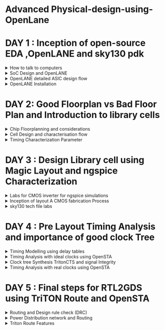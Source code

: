 # Advanced Physical-design-using-OpenLane


#  DAY 1 : Inception of open-source EDA ,OpenLANE and sky130 pdk

<details>
  <summary>
      How to talk to computers
  </summary>
  
  The QFN-48 package is a type of surface-mount integrated circuit (IC) package that is used in various electronic devices, including some Arduino-compatible microcontrollers and other components. "QFN" stands for "Quad Flat No-Lead," which describes the package's physical characteristics. Here's what some of these terms mean:

 **1. Quad:** The package has four sides or corners, typically with a lead or pad on each corner.

 **2. Flat:** The package has a flat bottom, which makes it suitable for surface-mount soldering onto a printed circuit board (PCB).

 **3. No-Lead:** Unlike traditional dual in-line packages (DIP) or surface-mount packages with visible leads or pins, QFN packages have no visible external leads or pins. Instead, they have small metal pads on the bottom of the package.

**4. 48:** The "48" in QFN-48 refers to the total number of pads or leads on the package. These pads are used for electrical connections between the IC and the PCB.

Arduino is an open-source electronics platform that uses a variety of microcontrollers. The choice of IC package depends on the specific microcontroller used on the Arduino board or module. Some Arduino-compatible boards may use microcontrollers in QFN-48 packages, among other package types.

The following figure shows the internal structure of the chip.

![Screenshot from 2023-09-16 18-23-07](https://github.com/Vartika-iiitb/Physical-design-using-OpenLane/assets/140998716/c7944e6a-764d-4a44-8cf2-ed59244fe561)

Inside a chip, you can find various components and structures, including:

**1. Pads:** Pads are the external connections on a chip. They are the interface between the chip and the external world. Pads can include input and output pins for connecting to other electronic components or devices, power supply pins for providing voltage to the chip, and ground pins for electrical reference.

**2. Core:** The core of a chip typically refers to the central processing unit (CPU) or the primary computational engine. In the context of microprocessors or microcontrollers, the core contains the arithmetic logic unit (ALU), control unit, and registers responsible for executing instructions and performing computations.

**3.  Die:** The term "die" refers to the individual silicon chip that is fabricated on a semiconductor wafer during the manufacturing process. A semiconductor wafer typically contains multiple identical dies, each of which can be cut out and packaged as a separate integrated circuit.

**4. RISC-V SoC:** A RISC-V System-on-Chip (SoC) is an integrated circuit that incorporates the RISC-V instruction set architecture (ISA) as its CPU core. RISC-V is an open-source and customizable ISA, and RISC-V SoCs are designed to meet specific application requirements, often including CPU cores, memory, peripherals, and I/O interfaces, all on a single chip.

**5. PLL (Phase-Locked Loop):** A PLL is a circuit within a chip that generates stable and precisely controlled clock signals. PLLs are crucial for synchronizing various components of a chip, ensuring that they operate at the correct frequencies and phases.

**6. DAC (Digital-to-Analog Converter):** A DAC is a circuit within a chip that converts digital signals (binary data) into analog voltages or currents. DACs are commonly used in audio applications, communication systems, and many other contexts where analog signals are required.

These components work together to enable the chip to perform its intended functions. The specific components and their configurations can vary significantly depending on the type and purpose of the chip. For example, a microcontroller chip may have a CPU core, memory, I/O ports, and analog-to-digital converters (ADCs) in addition to the components mentioned above, while a custom ASIC (Application-Specific Integrated Circuit) might have a completely different set of components tailored to a specific task or application.

**Introduction to RisC-V**

RISC-V (pronounced "risk-five") is an open-source instruction set architecture (ISA) for designing and building computer processors and related hardware components. It's named after the "Reduced Instruction Set Computing" (RISC) philosophy, which aims to simplify processor designs by using a smaller set of instructions that execute quickly and efficiently.

![Screenshot from 2023-09-16 18-36-36](https://github.com/Vartika-iiitb/Physical-design-using-OpenLane/assets/140998716/efe64a42-2531-4f17-86d4-cc9c5940bfa0)

**From Software Applications to Hardware**
  
In the realm of software applications, tasks are executed by the central processing unit (CPU) of a computer or device. Software programs provide instructions for the CPU to follow, and the CPU performs calculations, data processing, and various other operations based on these instructions. While software is flexible and can be updated easily, it may not always provide the highest level of performance or efficiency, especially for demanding or specialized tasks.

The benefits of this transition from software to hardware include faster execution of tasks, lower power consumption, and the ability to handle specialized workloads with greater efficiency. However, it also means that the functionality is fixed and less adaptable compared to software, which can be updated or changed more easily.

The Figure shown below shows the representation :

![Screenshot from 2023-09-16 18-40-16](https://github.com/Vartika-iiitb/Physical-design-using-OpenLane/assets/140998716/e4bc8336-ee32-4fff-b742-5c0a56dcbcf3)
</details>
<details>
  <summary>
SoC Design and OpenLANE
  </summary>
  
System-on-Chip (SoC) design is the process of creating integrated circuits that incorporate multiple electronic components, including microprocessors, memory, input/output interfaces, and more, all on a single chip. SoCs are used in a wide range of electronic devices, from smartphones and tablets to embedded systems and IoT devices.

OpenLANE is an open-source framework for designing digital ASICs (Application-Specific Integrated Circuits). It is a complete RTL (Register-Transfer Level) to GDSII (Graphic Data System II) flow for designing ASICs using open-source tools and libraries. Here's how OpenLANE relates to SoC design:
Design Flow: OpenLANE provides a comprehensive design flow for creating ASICs, which can include components like CPU cores, memory blocks, and various other digital circuits. The design flow covers the entire process, from specifying the chip's architecture in RTL code (usually written in hardware description languages like Verilog or VHDL) to producing the final GDSII layout for fabrication.

**1. Open Source:** One of the key features of OpenLANE is its open-source nature. This means that the entire design flow, including synthesis, placement, routing, and physical design steps, can be performed using freely available and community-supported tools and libraries. This openness reduces the barriers to entry for ASIC design and promotes collaboration within the hardware design community.

**2. Automated and Scriptable:** OpenLANE incorporates a wide range of automation and scripting capabilities. It can automate many of the tedious and error-prone tasks involved in ASIC design, such as synthesis, place and route, and optimization. Users can customize and script the flow to suit their specific requirements.

**3. Standard Cells and Libraries:** OpenLANE leverages standard cell libraries, which are collections of pre-designed and characterized digital logic cells (like AND gates, flip-flops, etc.) that are readily available for use in ASIC design. It also supports standard cell libraries from various foundries, allowing designers to target different fabrication technologies.

**4. OpenROAD Integration:** OpenLANE is part of the OpenROAD project, which aims to develop an open-source and automated RTL-to-GDSII digital ASIC design flow. OpenROAD includes tools for optimization, placement, and routing, and OpenLANE utilizes these tools to streamline the design process further.

**5. Community and Collaboration:** The open-source nature of OpenLANE encourages collaboration among hardware designers, researchers, and engineers. It has a growing user community, and contributions from various individuals and organizations are welcomed.

In summary, OpenLANE is a powerful open-source tool that simplifies the process of designing ASICs, including SoCs. It provides a complete and automated design flow, making it accessible to a broader range of users and promoting innovation in digital hardware design. This tool has the potential to accelerate the development of custom SoCs and other digital ASICs for a variety of applications.

![Screenshot from 2023-09-16 19-05-11](https://github.com/Vartika-iiitb/Physical-design-using-OpenLane/assets/140998716/3f4ede54-22ba-486b-a214-e573dd3dfdd8)

**1 RTL IP's(Register Transfer Level Intellectual Property)**
RTL IPs, or Register-Transfer Level Intellectual Properties, are pre-designed and pre-verified building blocks or functional modules for use in digital integrated circuit (IC) design. These IPs are created at the register-transfer level (RTL), which is a level of abstraction in hardware description languages like Verilog and VHDL that represents the behavior of a digital circuit in terms of registers and data transfers between them. RTL IPs are used to accelerate the design and development of complex digital systems and integrated circuits. RTL IPs significantly reduce development time and effort by providing verified and reusable building blocks for digital IC design. They are widely used in various industries, including consumer electronics, telecommunications, automotive, and industrial automation, to accelerate the design of complex digital systems and reduce time-to-market.

**2. EDA TOOLS**
EDA (Electronic Design Automation) tools are a category of software applications and tools used by electrical engineers and integrated circuit (IC) designers to design, simulate, verify, and analyze electronic systems and integrated circuits. These tools play a crucial role in the development and optimization of electronic hardware, ranging from individual components to complex systems. EDA tools are used in various stages of the design process, from concept to fabrication. EDA tools are indispensable in modern electronics design, as they streamline the design process, reduce design iterations, and help ensure the reliability and performance of electronic systems and integrated circuits. The choice of EDA tools depends on the specific requirements of the design project and the target application.

**3. PDK**
PDK stands for "Process Design Kit." It is a critical component in the development of integrated circuits (ICs) and refers to a collection of files, data, and models provided by a semiconductor foundry or manufacturing facility. The PDK serves as a bridge between the design tools and the foundry's fabrication process, enabling chip designers to create layouts and simulations that are compatible with the manufacturing process.

Here are the key components and functions of a Process Design Kit (PDK) in VLSI design:

**1.Technology Data:** The PDK includes detailed information about the foundry's manufacturing process, such as the specific fabrication steps, the materials used, and the electrical characteristics of the transistors and interconnects. This data is essential for designing circuits that will function correctly when fabricated.

**2. Design Rules:** Design rules are a set of constraints and guidelines that dictate how various elements of the chip (e.g., transistors, interconnects, and other structures) should be placed and sized to ensure manufacturability. The PDK provides design rule documents and data to help designers adhere to these constraints.

**3. Device Models:** PDKs include models for various electronic devices, such as transistors, diodes, and capacitors. These models describe how these devices behave electrically under different conditions, allowing designers to simulate and analyze the performance of their circuits accurately.

**4. Library Cells:** The PDK includes a library of standard cells, which are pre-designed building blocks commonly used in chip design. These cells include logic gates, flip-flops, multiplexers, and other components. Designers can use these cells to create their custom digital circuits.

The figure shown below depicts the flow:

![Screenshot from 2023-09-16 19-05-17](https://github.com/Vartika-iiitb/Physical-design-using-OpenLane/assets/140998716/698b6b22-612a-4e4c-b6d3-15c03b3a593b)


**Simplified RTL2GDS Flow**
The RTL2GDS (Register-Transfer Level to Graphic Data System) flow is a series of steps and processes involved in the design and manufacturing of integrated circuits (ICs). This flow takes a digital design described at the RTL (Register-Transfer Level) and transforms it into a physical layout that can be fabricated as an actual chip. Here are the key steps and components of the RTL2GDS flow:

**1. RTL Design:** The RTL design phase involves creating a high-level description of the digital circuit using hardware description languages (HDLs) like Verilog or VHDL. This description captures the functional behavior of the circuit, including the relationships between registers and data transfers.

**2. Synthesis:** In the synthesis step, the RTL code is transformed into a gate-level representation. Logic synthesis tools take the RTL description and map it to standard cells from a library (PDK, or Process Design Kit) provided by the semiconductor foundry. The output is a netlist that specifies how standard cells are interconnected.

**3. Floor Planning:** Floor planning involves determining the physical placement of various functional blocks within the chip. It considers factors like the size and aspect ratio of the chip, the location of the input/output (I/O) pads, and the placement of major components.

**4. Placement:** Placement tools take the synthesized netlist and assign specific locations for each standard cell on the chip. The goal is to optimize for factors like area, power, and signal delay.

**5. Clock Tree Synthesis (CTS):** CTS tools create a clock distribution network that ensures all flip-flops and registers receive a stable and synchronized clock signal. Clock skew (variation in clock arrival times) is minimized to maintain timing integrity.

**6. Routing:** The routing step involves determining how to connect the various components and standard cells while adhering to design rules and constraints. This process creates the physical wires (metal layers) that carry signals between different parts of the chip.

**7. Design for Manufacturing (DFM):** DFM techniques are employed to ensure that the chip design is manufacturable. This includes checks for lithography issues, density violations, and other manufacturing-related concerns.

**8. Static Timing Analysis (STA):** STA tools analyze the timing of the chip's paths to ensure that they meet the required performance specifications. Timing violations are flagged and resolved during this phase.

**9. Physical Verification:** Physical verification tools perform checks to ensure that the chip layout complies with design rules and specifications. This includes checks for design rule violations, antenna effects, and other physical issues.

**10. GDSII Generation:** GDSII is a standard file format used to represent the final chip layout in a graphical form. GDSII files are generated from the layout data.

**11. Tapeout:** The final GDSII files are submitted to the semiconductor foundry for fabrication. This step involves preparing the data for photolithography and the manufacturing process.

**12. Mask Generation:** The foundry uses the GDSII data to create photomasks, which are used to pattern the chip's layers during the semiconductor manufacturing process.

**13. Manufacturing:** The semiconductor fabrication process involves multiple steps, including photolithography, etching, implantation, and more, to create the physical silicon wafer with the desired integrated circuits.

**14. Packaging and Testing:** Once the wafers are manufactured, they are diced into individual chips, packaged, and tested to ensure functionality and quality.

The RTL2GDS flow is a complex and highly specialized process that requires expertise in digital design, semiconductor physics, and manufacturing. It is a critical part of bringing digital designs to life as physical integrated circuits used in various electronic devices and systems.

![Screenshot from 2023-09-17 02-20-53](https://github.com/Vartika-iiitb/Physical-design-using-OpenLane/assets/140998716/b16c3eda-7a5b-47e8-8127-478a143f9ba0)

</details>

<details>
  <summary>
    OpenLANE detailed ASIC design flow
  </summary>
  
OpenLane is an open-source RTL-to-GDSII (Register-Transfer Level to Graphic Data System) flow, which is a complete toolchain for designing and manufacturing integrated circuits. OpenLane automates many of the steps involved in ASIC (Application-Specific Integrated Circuit) design, such as synthesis, placement, routing, and physical verification. It's part of the broader open-source hardware movement and is designed to make ASIC design more accessible and affordable.
  On the other hand, Strive chipsets are a family of RISC-V System on Chips (SoCs) designed using the SkyWater 130nm process. RISC-V is an open standard instruction set architecture (ISA) based on established reduced instruction set computer (RISC) principles.


  striVe SoC family:
  
  ![Screenshot from 2023-09-17 02-40-28](https://github.com/Vartika-iiitb/Physical-design-using-OpenLane/assets/140998716/221b6c67-4454-4fcb-bdf7-5ae595b0b19f)

OpenLANE ASIC Flow:

1. RTL Synthesis, Technology Mapping, and Formal Verification:
Tools: Yosys (for RTL synthesis), ABC (for technology mapping and formal verification).

Static Timing Analysis:
Tool: OpenSTA (for static timing analysis).

Floor Planning:
Tools: init_fp (initial floorplanning), ioPlacer (I/O placement), pdn (power distribution network planning), tapcell (tap cell insertion).

Placement:
Tools: RePLace (global placement), Resizer (optional for resizing cells), OpenPhySyn (formerly used for placement), OpenDP (detailed placement).

Clock Tree Synthesis:
Tool: TritonCTS (for clock tree synthesis).

Fill Insertion:
Tools: OpenDP (for filler placement).

Routing:
Global Routing: FastRoute or CU-GR (formerly used).
Detailed Routing: TritonRoute (for detailed routing) or DR-CU (formerly used).

SPEF Extraction:
Tools: OpenRCX (or SPEF-Extractor, formerly used) for Standard Parasitic Exchange Format (SPEF) extraction.

GDSII Streaming Out:
Tools: Magic and KLayout (for viewing and editing GDSII files).

Design Rule Checking (DRC) Checks:
Tools: Magic and KLayout (for DRC checks).

Layout vs. Schematic (LVS) Check:
Tool: Netgen (for LVS checks).

Antenna Checks:
Tool: Magic (for antenna checks).

Circuit Validity Checker:
Tool: CVC (for circuit validity checking).

These open-source tools, when used collectively, provide a complete and automated ASIC design and verification flow through OpenLane.

The fig shown below depicts the OpenLANE ASIC Flow:

![Screenshot from 2023-09-17 02-51-28](https://github.com/Vartika-iiitb/Physical-design-using-OpenLane/assets/140998716/6edc6730-1a1c-4ebd-8ef9-942f6d899c2c)

</details>
<details>
  <summary>
    OpenLANE Installation
  </summary>
  
**Steps to Install OpenLANE**

  ```
  cd $HOME
sudo apt-get update
sudo apt-get upgrade
sudo apt install -y build-essential python3 python3-venv python3-pip make git

```
Invoking OpenLANE
```


cd ~/OpenLane
make mount
./flow.tcl -interactive
package require openlane 0.9
prep -design picorv32a
run_synthesis

```

Steps to install docker:

```
sudo apt-get remove docker docker-engine docker.io containerd runc
# Installation of requirements
sudo apt-get update
sudo apt-get install \
   ca-certificates \
   curl \
   gnupg \
   lsb-release
# Add the keyrings of docker
sudo mkdir -p /etc/apt/keyrings
curl -fsSL https://download.docker.com/linux/ubuntu/gpg | sudo gpg --dearmor -o /etc/apt/keyrings/docker.gpg
# Add the package repository
echo \
   "deb [arch=$(dpkg --print-architecture) signed-by=/etc/apt/keyrings/docker.gpg] https://download.docker.com/linux/ubuntu \
   $(lsb_release -cs) stable" | sudo tee /etc/apt/sources.list.d/docker.list > /dev/null
# Update the package repository
sudo apt-get update

# Install Docker
sudo apt-get install docker-ce docker-ce-cli containerd.io docker-compose-plugin

# Check for installation
sudo docker run hello-world

```

Fig below shows the installation:

![Screenshot from 2023-09-17 11-44-41](https://github.com/Vartika-iiitb/Physical-design-using-OpenLane/assets/140998716/8dbe291f-7c57-4d8d-b984-b4cebaa73def)

For run synthesis:
![Screenshot from 2023-09-17 11-47-07](https://github.com/Vartika-iiitb/Physical-design-using-OpenLane/assets/140998716/cb22d155-1f26-4e7b-9cb5-0b8d70d469d8)

</details>

# DAY 2: Good Floorplan vs Bad Floor Plan and Introduction to library cells
<details>
  <summary>
    Chip Floorplanning and considerations
  </summary>
  
   **Core**
   The width of the core typically refers to the physical size or dimensions of the central processing unit (CPU) or processor core within a microchip. It is usually measured in nanometers (nm) or micrometers (µm). For example, you might hear about a "14nm core" or a "7nm core," indicating the feature size of the core's transistors.
The height of the core is not commonly referred to in the same way as the width. Instead, the core's size is usually described in terms of its area, which is determined by multiplying its width and height.

**Die**
The width of the die is typically the physical measurement of the semiconductor wafer after all the individual ICs (integrated circuits) have been fabricated on it but before they are cut apart. Die widths can vary significantly depending on the specific manufacturing process and the design of the chips being produced. They can range from a few millimeters to several centimeters or more.

Similar to the core, the height of the die is not a common parameter of discussion. Instead, the die's size is often described in terms of its area, which is the product of its width and height.

The fig shown below shows the representation:

![Screenshot from 2023-09-17 13-02-05](https://github.com/Vartika-iiitb/Physical-design-using-OpenLane/assets/140998716/8d6550e2-42b0-4a7c-bc3e-2a174ba60046)

  **Utilization Factor**
  
  In the context of ASIC (Application-Specific Integrated Circuit) design, the term "utilization factor" refers to the ratio of the occupied area of the chip to the total available silicon area on the semiconductor wafer. It is often expressed as a percentage. The utilization factor provides insight into how efficiently the chip's resources, including logic gates, memory cells, and other components, are used within the available silicon real estate.

Here's how to calculate the utilization factor:

Utilization Factor (%) = (Occupied Silicon Area / Total Silicon Area) x 100

Fig below shows the utilization Factor:

![Screenshot from 2023-09-17 12-55-02](https://github.com/Vartika-iiitb/Physical-design-using-OpenLane/assets/140998716/070e4c6f-1a28-4249-b3ce-e42b5317a3e4)



**Aspect ratio**
 Aspect ratio will decide the size and shape of the chip. It is the ratio between horizontal routing resources to vertical routing resources (or) ratio of height and width. Aspect ratio = width/height.Aspect ratio of 1 signifies that the die is of square shape and any other value other than 1 signifies that the die is rectangular shape.

 **Preplaced cells**
 Preplaced cells, often referred to as "macrocells" or "hard macros," are fixed or predefined blocks of logic or functional units within the layout of an integrated circuit (IC) or an ASIC (Application-Specific Integrated Circuit). Unlike standard cells, which are synthesized and placed automatically during the design process, preplaced cells are manually positioned and sized by the chip designer. These cells are typically used for specific, well-defined functions and are placed in critical areas of the chip layout to meet certain design objectives.Pre-placed cells are often used for critical components of a design, such as memory blocks, analog modules, or specialized digital circuits that need to be precisely located to meet performance, power, or area constraints. Placing them manually ensures that they are in the optimal positions for meeting these requirements.In large and complex chip designs, pre-placed cells can be used to create a hierarchical structure, where certain functional blocks or subsystems are pre-placed and interconnected. This approach simplifies the overall design process and allows for better management of the design's complexity.

![Screenshot from 2023-09-17 14-31-18](https://github.com/Vartika-iiitb/Physical-design-using-OpenLane/assets/140998716/56defa42-ed58-486a-ab7b-0eefb33bebe4)

**Decoupling Capacitor**

![Screenshot from 2023-09-17 14-33-36](https://github.com/Vartika-iiitb/Physical-design-using-OpenLane/assets/140998716/5484fa44-8024-41bf-bd4f-38fb1fce0dfb)

**Noise Margin**

![Screenshot from 2023-09-17 14-36-06](https://github.com/Vartika-iiitb/Physical-design-using-OpenLane/assets/140998716/7cd9658c-2095-4d76-b8b7-373c8e1d46a9)

Noise margin, in the context of ASIC (Application-Specific Integrated Circuit) design, refers to the amount of noise or voltage fluctuations that a digital logic gate or circuit can tolerate while still correctly recognizing logic levels (0 or 1). It is an essential consideration in the design of digital circuits to ensure reliable operation in real-world conditions where noise and variations in supply voltage can occur. Noise margin is typically expressed in volts and can be categorized into two main types: high noise margin (NMH) and low noise margin (NML).

High Noise Margin (NMH): NMH is the maximum voltage noise that can be added to the HIGH (logic 1) level of a digital signal without causing the gate to misinterpret it as a LOW (logic 0) level. In other words, it represents the tolerance of the gate to noise on the high side.

NMH = VOH - VIH

VOH: The minimum output voltage for a logic HIGH.
VIH: The minimum input voltage that the gate recognizes as a logic HIGH.
Low Noise Margin (NML): NML is the maximum voltage noise that can be added to the LOW (logic 0) level of a digital signal without causing the gate to misinterpret it as a HIGH (logic 1) level. It represents the tolerance of the gate to noise on the low side.

NML = VIL - VOL

VIL: The maximum input voltage that the gate recognizes as a logic LOW.
VOL: The maximum output voltage for a logic LOW.
The difference between NMH and NML indicates the margin of safety against noise in a digital circuit. A larger noise margin provides better immunity to noise and ensures more reliable operation. Designers typically aim to maximize both NMH and NML to create robust digital circuits.

Noise margin is influenced by various factors, including:

Threshold voltage (VTH) of the transistors used in the logic gates.
Supply voltage (VDD) and ground voltage (GND) levels.
Variation in environmental conditions, such as temperature and voltage fluctuations.
Process variations during chip manufacturing.
To ensure proper noise margin in ASIC design, designers must consider these factors and select appropriate transistor sizes, supply voltage levels, and design techniques. Additionally, performing noise margin analysis and simulation during the design phase helps identify potential issues and allows for adjustments to improve circuit robustness in noisy environments.

In summary, noise margin in ASIC design quantifies the tolerance of digital logic gates to noise and voltage fluctuations. High noise margin ensures reliable operation and immunity to noise-induced errors in digital circuits.

**Power Planning**
Power planning, in the context of integrated circuit (IC) design, is a critical step in the process of ensuring that the chip operates reliably while managing power consumption efficiently. It involves the strategic distribution and management of power supply networks, as well as the control of power domains and voltage levels within the chip. The primary goals of power planning are to provide stable power delivery to all components, minimize power dissipation, and avoid voltage drop issues.

**Pin Placement**
Pin placement, in the context of integrated circuit (IC) design, refers to the strategic placement of input and output (I/O) pins or pads on the chip's physical layout. This process is crucial for ensuring proper connectivity between the chip and external devices, such as other chips, connectors, or printed circuit boards (PCBs). Effective pin placement is essential for achieving electrical, mechanical, and manufacturing objectives in IC design.

**Floorplan using OpenLANE**

```
run_floorplan
```

![Screenshot from 2023-09-17 11-48-26](https://github.com/Vartika-iiitb/Physical-design-using-OpenLane/assets/140998716/7ad02b3e-5d06-45c7-97a9-34b4fddda932)

Magic is invoked after moving to the floorplan directory:

```
magic  /home/vartika/.volare/sky130A/libs.tech/magic/sky130A.tech lef read ../../tmp/merged.min.lef def read picorv32.def

```
Below is the representation:

![Screenshot from 2023-09-17 11-48-26](https://github.com/Vartika-iiitb/Physical-design-using-OpenLane/assets/140998716/6742936d-a721-4ebf-a6f4-f0e5d6030d0e)

**Initial Place Design**

**Library Binding and placement**

Netlist binding and Initial Placement

1. All the logic cells in the netlist are visualised as physical cells with a defined width and height for design
2. A library has all the physical cells with each logic functionality with timing and area information.
3. Library also has different physical variants of logic cells
4. The logic cells of the generated netlist should not be placed over the pre-placed cells.

**Optimized placement**

1. Logic cells are placed such that they are close to their respective inputs on the die.
2. Optimized placement is done by placing, input flop close to the input port and output close to the output port.
3. We estimate the wire length and capacitance and based on that we insert repeaters, if there is a long path from the input port to the flipflop
4. Slew is dependent on the capacitance value, higher is the capacitance more is the slew.
5. If the distance between the input port and flip-flop is not sufficient to maintain the signal integrity, we add buffers/repeaters in the path to reproduce 
   input signal through the path without any loss of signal.
6. The cells which work at very high frequency are made sure to be placed together, so that there is no delay produced from the wires between the logic cells.

   **Optimized cell and routed cell**
   
   ![Screenshot from 2023-09-17 14-52-24](https://github.com/Vartika-iiitb/Physical-design-using-OpenLane/assets/140998716/b491695f-d550-476d-9397-ac1aec7e5087)

**Placement**
Placement in openlane occurs in two stages:

1. Global Placement: It finds optimal position for all cells which may not be legal and cells may overlap. Optimization is done through reduction of half parameter wire length[HPWL]. Overlap parameter should also reduce while we run placement.
2. Detailed Placement: It alters the position of cells placed in the global placement step to legalise them
use :

```
  run_placement
```
To view Placement:

```
  cd ~/OpenLane/designs/picorv32a/runs/RUN_2023.09.14_10.50.04/results/placement
  magic -T /home/vartika/.volare/sky130A/libs.tech/magic/sky130A.tech lef read ../../tmp/merged.nom.lef def read picorv32.def &
```

![Screenshot from 2023-09-17 11-53-09](https://github.com/Vartika-iiitb/Physical-design-using-OpenLane/assets/140998716/9e1328e4-06ae-416c-91df-856a0c5c1c2e)


![Screenshot from 2023-09-17 11-55-14](https://github.com/Vartika-iiitb/Physical-design-using-OpenLane/assets/140998716/ea6cbdbf-4b37-4235-b877-bf224d8d3122)

![Screenshot from 2023-09-17 11-56-30](https://github.com/Vartika-iiitb/Physical-design-using-OpenLane/assets/140998716/7c77732a-8eb9-44be-90d5-09c8be776210)

**Cell Design Flow**

The cell design flow in ASIC (Application-Specific Integrated Circuit) design refers to the process of designing and creating standard cells, which are the fundamental building blocks of digital integrated circuits. Standard cells are pre-designed, reusable modules that include basic logic gates, flip-flops, latches, and other components. They play a crucial role in digital IC design, allowing designers to create complex digital circuits efficiently. The cell design flow typically involves the following steps:

1. Specification and Requirements:

1.1 Define the functional requirements for the standard cell library.
1.2 Determine the target technology node, voltage levels, and other design parameters.
1.3 Specify the library's logical and electrical characteristics, including cell types, drive strengths, and functionality.

2. Cell Architecture and Cell Library Definition:

2.1 Define the architecture of the standard cells, including the height and width of each cell, the number of input and output pins, and the arrangement of internal transistors.
2.2 Create a library of cell templates with different functionalities and drive strengths, ranging from basic gates to more complex functions.
Schematic Design:

3. Create schematic diagrams for each standard cell in the library.
3.1Design and layout the internal logic gates, interconnections, and transistors to implement the desired functionality.
3.2 Ensure that the cells adhere to the specified logical and electrical characteristics.
   
4. Simulation and Verification:
4.1 Simulate the standard cell designs using electronic design automation (EDA) tools and digital simulators.
4.2 Verify that the cells meet timing constraints, operate correctly, and adhere to logical and electrical specifications.
4.3 Perform static timing analysis (STA) to assess the cell's performance under various conditions.
   
5. Layout Design:
   
5.1 Generate the physical layout of each standard cell, considering the placement and sizing of transistors, routing of metal layers, and adherence to design rules.
5.2 Follow foundry-specific design rules and guidelines to ensure manufacturability.
5.3 Implement DFM (Design for Manufacturability) techniques to improve the manufacturability of the cells.

6. Extraction and Modeling:

6.1 Extract parasitic capacitance and resistance information from the layout.
6.2 Create models (e.g., timing, power, and noise models) for the standard cells based on the extracted data.

7. Characterization:

7.1 Characterize the standard cells by measuring their electrical characteristics, such as timing, power consumption, and noise sensitivity.
7.2 Generate libraries of timing models for use in digital synthesis and static timing analysis.

8. Quality Assurance and Testing:

8.1 Perform extensive testing and verification to ensure that the standard cells meet the specified requirements and adhere to design and manufacturing rules.
8.2 Address any issues, optimize cell designs, and update the library as needed.

9. Documentation:

9.1 Create comprehensive documentation for each standard cell, including datasheets, functional descriptions, and usage guidelines.
9.2 Document the library's logical and electrical characteristics for designers' reference.

10. Integration into the Design Flow:

10.1 Integrate the standard cell library into the broader ASIC design flow, making it available for digital design and synthesis tools.
10.2 Ensure that the library is compatible with industry-standard EDA tools and design methodologies.
10.3 The cell design flow is a fundamental part of ASIC design, providing designers with a library of well-characterized and verified building blocks that can be used to construct complex digital circuits efficiently. The quality and performance of the standard cell library have a significant impact on the overall success of an ASIC design project.

The fig shown below shows the Cell design flow:

![Screenshot from 2023-09-17 15-01-40](https://github.com/Vartika-iiitb/Physical-design-using-OpenLane/assets/140998716/c3fb1380-1c61-48af-9b5f-77f1308009f8)

![Screenshot from 2023-09-17 15-08-42](https://github.com/Vartika-iiitb/Physical-design-using-OpenLane/assets/140998716/45bbde36-71a6-4019-b18a-a26153e3fdae)

![Screenshot from 2023-09-17 15-08-47](https://github.com/Vartika-iiitb/Physical-design-using-OpenLane/assets/140998716/0401b3c4-7a8d-409a-a9d2-c5545da5735b)

![Screenshot from 2023-09-17 15-09-03](https://github.com/Vartika-iiitb/Physical-design-using-OpenLane/assets/140998716/7179f8b0-23d7-4614-a36c-5f5443668c38)

The stick diagram for the following is shown below:

![Screenshot from 2023-09-17 15-10-41](https://github.com/Vartika-iiitb/Physical-design-using-OpenLane/assets/140998716/244a22ef-143d-4eeb-af6b-7f6768b586d4)

</details>

<details>
  <summary>
    Cell Design and characterisation flow
  </summary>
  All the standard cells used in the design are placed in a library. We get a variant of standard cells in terms of functionality, area and power.
Each cell goes through cell design flow before being used in our design.

  **Characterisation Flow**
  Characterization in VLSI refers to the process of analyzing and documenting the electrical behavior of electronic components, such as transistors, logic gates, memory cells, and standard cells, under various operating conditions. Characterization is essential for accurate circuit simulation and helps ensure that integrated circuits (ICs) meet their performance, power, and timing requirements.
1. Read in the model files
2. Read the extracted spice netlist
3. Recognize behaviour of the model
4. Read the sub-circuits of inverter
5. Attach necessary power source (Vdd, GND)
6. Apply the stimulus
7. Provide necessary output capacitance
8. Provide simulation command

   ![Screenshot from 2023-09-17 15-19-51](https://github.com/Vartika-iiitb/Physical-design-using-OpenLane/assets/140998716/337d10d7-f7df-496e-a5c6-56c97f86d5b9)

The following fig shown below shows the Characterization Flow:

![Screenshot from 2023-09-17 15-16-44](https://github.com/Vartika-iiitb/Physical-design-using-OpenLane/assets/140998716/80925a34-10f5-4793-a001-0fd0741b57fb)

![Screenshot from 2023-09-17 15-16-52](https://github.com/Vartika-iiitb/Physical-design-using-OpenLane/assets/140998716/ecdde2cf-84ef-446a-ab32-826b754b59cc)

</details>
<details>
  <summary>
    Timing Characterization Parameter
  </summary>
  The Timing Threshold Definitions:
  
  ![Screenshot from 2023-09-17 15-23-16](https://github.com/Vartika-iiitb/Physical-design-using-OpenLane/assets/140998716/28c1a1e0-0229-41ef-9ca7-ddda17fe0ae2)

**Propagation Delay**
 The time difference between when the transitional input reaches 50% of its final value and when the output reaches 50% of its final value.

![Screenshot from 2023-09-17 15-23-27](https://github.com/Vartika-iiitb/Physical-design-using-OpenLane/assets/140998716/8c644640-6cc7-4203-bc1b-4627b37f9924)

**Transition Time**
 Transition time is known as time needed to a signal to rise from 10% to 90% or to fall from 90% to 10%. The former is called rise time and later is known as fall time.

![Screenshot from 2023-09-17 15-23-41](https://github.com/Vartika-iiitb/Physical-design-using-OpenLane/assets/140998716/2ff3ea82-53ed-4f33-bffe-b12bbef8951f)

```
rise delay =  time(out_fall_thr) - time(in_rise_thr)

Propagation delay = time(out_thr) - time(in_thr)

Fall transition time: time(slew_high_fall_thr) - time(slew_low_fall_thr)

Rise transition time: time(slew_high_rise_thr) - time(slew_low_rise_thr)
```

</details>

# DAY 3 : Design Library cell using Magic Layout and ngspice Characterization 

<details>
  <summary>
    Labs for CMOS inverter for ngspice simulations
  </summary>
  
  **Inverter**
  A CMOS inverter, short for Complementary Metal-Oxide-Semiconductor inverter, is a fundamental digital electronic circuit that performs the basic logical operation of inversion. In other words, it takes an input signal and produces an output signal that is the logical complement of the input. If the input is high (logic 1), the output will be low (logic 0), and vice versa.

The input signal is applied to the gate terminals of both the NMOS and PMOS transistors. The output is taken from the connection point (the drain of NMOS and the source of PMOS) between these two transistors.

NMOS Operation: When the input is logic high (1), the NMOS transistor turns on because a positive voltage is applied to its gate. This establishes a low-resistance path between the output and ground, causing the output to be pulled to logic low (0).

PMOS Operation: Conversely, when the input is logic low (0), the PMOS transistor turns on because a low voltage is applied to its gate. This establishes a low-resistance path between the output and the power supply voltage (VDD), causing the output to be pulled to logic high (1).

The following fig shows the CMOS Inverter with it's respective nodes:

![Screenshot from 2023-09-17 15-35-16](https://github.com/Vartika-iiitb/Physical-design-using-OpenLane/assets/140998716/d891cb52-592e-45b3-974b-22c80dc0b30c)

The following fig shows the spicedeck Simulation:

![Screenshot from 2023-09-17 15-36-23](https://github.com/Vartika-iiitb/Physical-design-using-OpenLane/assets/140998716/735f1fb9-3d19-4ca2-9421-ba9f3d1b29de)



</details>
<details>
  <summary>
    Inception of layout A CMOS fabrication Process
  </summary>
  
  **The output of 16 mask CMOS process**
  
  ![Screenshot from 2023-09-17 22-22-55](https://github.com/Vartika-iiitb/Physical-design-using-OpenLane/assets/140998716/d2dbc504-4ca0-4303-9127-3978b153dde8)

 **Basic layers layout and LEF using inverter**
 
1. We see the layers which are required for CMOS inverter from the layout.
2. Gates of both PMOS and NMOS are connected together and fed to input, NMOS source connected to ground(here, VGND), PMOS source is connected to VDD(here, VPWR)
3. Drains of PMOS and NMOS are connected together and fed to output(here, Y).
4. The First layer in skywater130 is localinterconnect layer(locali) , above that metal 1 is purple color and metal 2 is pink color.

</details>

<details>
  <summary>
    sky130 tech file labs
  </summary>
  The model file for the same is shown below:

```
* SPICE 3f5 Level 8, Star-HSPICE Level 49, UTMOST Level 8

.lib cmos_models 
* DATE: Feb 23/01
* LOT: T0BM                  WAF: 07
* Temperature_parameters=Default
.MODEL nmos  NMOS (                                LEVEL   = 49
+VERSION = 3.1            TNOM    = 27             TOX     = 5.8E-9
+XJ      = 1E-7           NCH     = 2.3549E17      VTH0    = 0.3907535
+K1      = 0.4376003      K2      = 8.265151E-3    K3      = 4.214601E-3
+K3B     = -3.7220937     W0      = 2.517345E-6    NLX     = 2.310668E-7
+DVT0W   = 0              DVT1W   = 0              DVT2W   = 0
+DVT0    = 0.2411602      DVT1    = 0.3707226      DVT2    = -0.5
+U0      = 316.5922683    UA      = -9.89493E-10   UB      = 2.154013E-18
+UC      = 2.474632E-11   VSAT    = 1.254499E5     A0      = 1.2735648
+AGS     = 0.2428704      B0      = 2.579719E-8    B1      = -1E-7
+KETA    = 4.87168E-4     A1      = 0              A2      = 0.5196633
+RDSW    = 120            PRWG    = 0.5            PRWB    = -0.2
+WR      = 1              WINT    = 2.357855E-8    LINT    = 1.210018E-9
+DWG     = 2.292632E-9
+DWB     = -9.94921E-10   VOFF    = -0.1039771     NFACTOR = 1.3905578
+CIT     = 0              CDSC    = 2.4E-4         CDSCD   = 0
+CDSCB   = 0              ETA0    = 3.894977E-3    ETAB    = 7.800632E-4
+DSUB    = 0.0307944      PCLM    = 1.7312397      PDIBLC1 = 0.999135
+PDIBLC2 = 4.850036E-3    PDIBLCB = -0.0866866     DROUT   = 0.8612131
+PSCBE1  = 7.995844E10    PSCBE2  = 1.457011E-8    PVAG    = 0.0099984
+DELTA   = 0.01           RSH     = 5              MOBMOD  = 1
+PRT     = 0              UTE     = -1.5           KT1     = -0.11
+KT1L    = 0              KT2     = 0.022          UA1     = 4.31E-9
+UB1     = -7.61E-18      UC1     = -5.6E-11       AT      = 3.3E4
+WL      = 0              WLN     = 1              WW      = -1.22182E-16
+WWN     = 1.2127         WWL     = 0              LL      = 0
+LLN     = 1              LW      = 0              LWN     = 1
+LWL     = 0              CAPMOD  = 2              XPART   = 0.4
+CGDO    = 3.11E-10       CGSO    = 3.11E-10       CGBO    = 1E-12
+CJ      = 1.741905E-3    PB      = 0.9876681      MJ      = 0.4679558
+CJSW    = 3.653429E-10   PBSW    = 0.99           MJSW    = 0.2943558
+CF      = 0              PVTH0   = -0.01          PRDSW   = 0
+PK2     = 2.589681E-3    WKETA   = -1.866069E-3   LKETA   = -0.0166961      )
*
.MODEL pmos  PMOS (                                LEVEL   = 49
+VERSION = 3.1            TNOM    = 27             TOX     = 5.8E-9
+XJ      = 1E-7           NCH     = 4.1589E17      VTH0    = -0.583228
+K1      = 0.5999865      K2      = 6.150203E-3    K3      = 0
+K3B     = 3.6314079      W0      = 1E-6           NLX     = 1E-9
+DVT0W   = 0              DVT1W   = 0              DVT2W   = 0
+DVT0    = 2.8749516      DVT1    = 0.7488605      DVT2    = -0.0917408
+U0      = 136.076212     UA      = 2.023988E-9    UB      = 1E-21
+UC      = -9.26638E-11   VSAT    = 2E5            A0      = 0.951197
+AGS     = 0.20963        B0      = 1.345599E-6    B1      = 5E-6
+KETA    = 0.0114727      A1      = 3.851541E-4    A2      = 0.614676
+RDSW    = 1.496983E3     PRWG    = -0.0440632     PRWB    = -0.2945454
+WR      = 1              WINT    = 7.879211E-9    LINT    = 2.894523E-8
+DWG     = -1.112097E-8
+DWB     = 9.815716E-9    VOFF    = -0.1204623     NFACTOR = 1.2259401
+CIT     = 0              CDSC    = 2.4E-4         CDSCD   = 0
+CDSCB   = 0              ETA0    = 0.3325261      ETAB    = -0.0623452
+DSUB    = 0.9206875      PCLM    = 0.833903       PDIBLC1 = 9.948506E-4
+PDIBLC2 = 0.0191187      PDIBLCB = -1E-3          DROUT   = 0.9938581
+PSCBE1  = 2.887413E10    PSCBE2  = 8.325891E-9    PVAG    = 0.8478443
+DELTA   = 0.01           RSH     = 3.6            MOBMOD  = 1
+PRT     = 0              UTE     = -1.5           KT1     = -0.11
+KT1L    = 0              KT2     = 0.022          UA1     = 4.31E-9
+UB1     = -7.61E-18      UC1     = -5.6E-11       AT      = 3.3E4
+WL      = 0              WLN     = 1              WW      = 0
+WWN     = 1              WWL     = 0              LL      = 0
+LLN     = 1              LW      = 0              LWN     = 1
+LWL     = 0              CAPMOD  = 2              XPART   = 0.4
+CGDO    = 2.68E-10       CGSO    = 2.68E-10       CGBO    = 1E-12
+CJ      = 1.864957E-3    PB      = 0.976468       MJ      = 0.4614408
+CJSW    = 3.118281E-10   PBSW    = 0.6870843      MJSW    = 0.3021929
+CF      = 0              PVTH0   = 6.397941E-3    PRDSW   = 30.410214
+PK2     = 2.100359E-3    WKETA   = 5.428923E-3    LKETA   = -0.0111599      )
*
.endl
```
Here is the cmos.cir file:

![Screenshot from 2023-09-17 19-33-20](https://github.com/Vartika-iiitb/Physical-design-using-OpenLane/assets/140998716/9c52bb2f-c242-4ae6-bc87-58c07201ee01)

Following Command have been used to run and execute ngspice:

```
source cmos.cir
run
setplot
set the dc plot
display
plot out vs in
```

![Screenshot from 2023-09-17 19-32-58](https://github.com/Vartika-iiitb/Physical-design-using-OpenLane/assets/140998716/37fb50ed-7fb6-465c-9314-052f083de012)

Now if we increase the width of PMOS W = 0.9375, observe the changes:

![Screenshot from 2023-09-17 19-32-58](https://github.com/Vartika-iiitb/Physical-design-using-OpenLane/assets/140998716/822a5df2-a544-42ef-b870-f2b50f7d9f54)

Here is the cmos.cir file:

![Screenshot from 2023-09-17 19-33-20](https://github.com/Vartika-iiitb/Physical-design-using-OpenLane/assets/140998716/b66d4e20-b1f9-4063-9efb-b631a919b47e)



![Screenshot from 2023-09-17 19-33-47](https://github.com/Vartika-iiitb/Physical-design-using-OpenLane/assets/140998716/9aa73ddc-b7aa-4049-be07-643819c8cce7)

out vs time graph is shown below:

![Screenshot from 2023-09-17 19-45-45](https://github.com/Vartika-iiitb/Physical-design-using-OpenLane/assets/140998716/ab1348c0-3ca1-41d5-b382-4a54fc04c942)

out vs time vs in graph is shown below:

![Screenshot from 2023-09-17 19-47-34](https://github.com/Vartika-iiitb/Physical-design-using-OpenLane/assets/140998716/e2962353-94d6-4c89-be51-79102ad89ac4)


The zoomed in graph for the previous one is shown below:

![Screenshot from 2023-09-17 19-49-20](https://github.com/Vartika-iiitb/Physical-design-using-OpenLane/assets/140998716/6dd307ae-a722-4e53-8643-3c8a0a327642)


First git clone the vsdstdcelldesign repository using below command :
```
git clone https://github.com/nickson-jose/vsdstdcelldesign
```
There will be sky130_inv.mag file

Use the sky130A.tech file from the libs folder when you are running the magic.

To run the layout design in magic use the below command :

```
magic -T sky130A.tech sky130_inv.mag &
```

![Screenshot from 2023-09-17 19-15-06](https://github.com/Vartika-iiitb/Physical-design-using-OpenLane/assets/140998716/0cdaa1f0-7408-4ec0-8d9a-450b4a0d965a)

![Screenshot from 2023-09-17 19-15-53](https://github.com/Vartika-iiitb/Physical-design-using-OpenLane/assets/140998716/20fed668-9df9-43ca-a449-dde89437f34f)

![Screenshot from 2023-09-17 22-45-37](https://github.com/Vartika-iiitb/Physical-design-using-OpenLane/assets/140998716/1a00f0f5-352a-4aed-9ae2-610693630855)


Now to extract it to spice use below command in magic terminal :
```
ext2spice
```
It will create sky130_inv.spice file :

![Screenshot from 2023-09-17 20-11-17](https://github.com/Vartika-iiitb/Physical-design-using-OpenLane/assets/140998716/0b7a92d7-3324-4d64-bf07-9bcc11108fc5)

Now include the pshort.lib and nshort.lib libraries and modified the models.

Then pulse is given in which format is below:

PULSE(V1 V2 Tdelay Trise Tfall Ton Tperiod Ncycles)

Below is the modified spice file:

![Screenshot from 2023-09-17 20-20-37](https://github.com/Vartika-iiitb/Physical-design-using-OpenLane/assets/140998716/7462dbb0-91e1-4866-8114-cca0fb6fe3d5)

Executing it in ngspice:

![Screenshot from 2023-09-17 22-57-25](https://github.com/Vartika-iiitb/Physical-design-using-OpenLane/assets/140998716/0f6e2240-438a-4f6c-aaf7-34692e7fcd4b)

</details>

# DAY 4 : Pre Layout Timing Analysis and importance of good clock Tree
<details>
  <summary>
    Timing Modelling using delay tables
  </summary>

Convert grid into Track info


  ![Screenshot from 2023-09-18 00-36-09](https://github.com/Vartika-iiitb/Physical-design-using-OpenLane/assets/140998716/9d02bc81-8ffd-4132-ba0d-a2a93bfc292c)

 key criterion outlined in the tracks.info specification is that ports must be positioned at the juncture of both horizontal and vertical tracks. Specifically, when dealing with the CMOS Inverter, ports A and Y are designated to reside within the li1 layer. It is imperative to guarantee that these ports are indeed situated precisely at the intersection of horizontal and vertical tracks.Below is the command:

```
grid 0.46um 0.34um 0.23um 0.17um
```
The following fig shows the grid representation:

![Screenshot from 2023-09-18 00-39-30](https://github.com/Vartika-iiitb/Physical-design-using-OpenLane/assets/140998716/c19b1d70-c880-429e-813a-0a35549317a1)

The subsequent step in the process involves the extraction of the LEF file for the completed layout of the cell. This crucial step is essential to facilitate the placement and routing tools effectively. It necessitates the precise specification of characteristics and definitions for the cell's pins. Ports, which represent the declared PINs of the macro, are encapsulated within a cell and are formatted as a macro cell in LEF files. Our primary objective is to generate an LEF file in a predefined format based on a given configuration, such as a straightforward CMOS inverter. To accomplish this, the initial task is to meticulously define each port and allocate the appropriate class and use attributes to each one.

To establish the port configuration, you can utilize the Magic console, and here's a detailed breakdown of the steps involved:

Begin by opening the Magic Layout window.

Source the .mag file associated with your design, in this case, the inverter layout.

Navigate to the "Edit" menu and select "Text." This action will prompt a dialogue box to appear.

Within the dialogue box, double-click on the letter 'S' located at the I/O labels on the layout.

You will notice that the text field automatically populates with the appropriate string name and size for the port.

To finalize the port definition, ensure that the "Port enable" checkbox is selected, indicating that this element functions as a port. Additionally, make sure that the "Default" checkbox remains unchecked.

Your port configuration is now set up as illustrated in the figure.

![Screenshot from 2023-09-18 00-41-05](https://github.com/Vartika-iiitb/Physical-design-using-OpenLane/assets/140998716/d3abdf44-bcd6-4ad2-b017-7b883832b21b)

![Screenshot from 2023-09-18 00-41-36](https://github.com/Vartika-iiitb/Physical-design-using-OpenLane/assets/140998716/a9ffe778-3baf-4664-b939-f0e2e77b86f6)

```
port A class input
port A use signal

port Y class output
port Y use signal

port VPWR class inout
port VPWR use power

port VGND class inout
port VPWR use ground
```

![Screenshot from 2023-09-18 00-46-03](https://github.com/Vartika-iiitb/Physical-design-using-OpenLane/assets/140998716/8ba212d6-77d6-40a3-92ab-7c255ee8cce8)

Custom cells to penLANE flow:

```

# Design
set ::env(DESIGN_NAME) "picorv32a"

set ::env(VERILOG_FILES) "$::env(DESIGN_DIR)/src/picorv32a.v"

set ::env(CLOCK_PORT) "clk"
set ::env(CLOCK_NET) $::env(CLOCK_PORT)

set ::env(GLB_RESIZER_TIMING_OPTIMIZATIONS) {1}

set ::env(LIB_SYNTH) "$::env(OPENLANE_ROOT)/designs/picorv32a/src/sky130_fd_sc_hd__typical.lib"
set ::env(LIB_SLOWEST) "$::env(OPENLANE_ROOT)/designs/picorv32a/src/sky130_fd_sc_hd__slow.lib"
set ::env(LIB_FASTEST) "$::env(OPENLANE_ROOT)/designs/picorv32a/src/sky130_fd_sc_hd__fast.lib"
set ::env(LIB_TYPICAL) "$::env(OPENLANE_ROOT)/designs/picorv32a/src/sky130_fd_sc_hd__typical.lib"

set ::env(EXTRA_LEFS) [glob $::env(OPENLANE_ROOT)/designs/$::env(DESIGN_NAME)/src/*.lef]

set filename $::env(DESIGN_DIR)/$::env(PDK)_$::env(STD_CELL_LIBRARY)_config.tcl
if { [file exists $filename] == 1} {
	source $filename
}

````
To Integrate standard cell into the OpenLANE flow:

```
set lefs [glob $::env(DESIGN_DIR)/src/*.lef]
add_lefs -src $lefs
```
![Screenshot from 2023-09-18 00-49-10](https://github.com/Vartika-iiitb/Physical-design-using-OpenLane/assets/140998716/825a116d-cb90-4d4a-aad4-59e3df686a5f)

  **Introduction to delay Tables**
  In the context of digital integrated circuit (IC) design, delay tables (also known as delay models or delay tables) are data structures or lookup tables used to model the timing characteristics of logic gates, interconnects, and other components in the design. These tables capture information about the propagation delay and transition times of signals through various elements in the digital circuit. Delay tables are a fundamental component of the design process, as they help designers ensure that the circuit meets its timing requirements.

Here are key points about delay tables:

1. Propagation Delay: Delay tables provide information about the time it takes for a signal to propagate through a specific logic gate or interconnect. Propagation delay is typically measured from the time when an input signal reaches a certain threshold level to when the output signal reaches the same threshold level.

2. Transition Times: In addition to propagation delay, delay tables may include information about transition times, which represent how quickly a signal transitions from one logic state (e.g., low to high or high to low) to another.

3. Input Conditions: Delay tables are often organized based on input conditions. They specify the delay characteristics for different input patterns or signal conditions. For example, they may include tables for different input slew rates, voltage levels, or fanout conditions.

4. Library Cells: Delay tables are associated with library cells, which are predefined building blocks that represent standard logic gates (e.g., AND, OR, XOR) or flip-flops. Each library cell in the design library has its own delay table, capturing its timing characteristics under various conditions.

5. Technology Libraries: Semiconductor foundries provide technology libraries that include delay tables for their specific manufacturing processes. These libraries are essential for accurately modeling the behavior of cells in a given technology node.

6. Use in Timing Analysis: Delay tables are crucial for timing analysis in the design process. Timing analysis tools use these tables to estimate the worst-case and best-case delays for signals as they traverse the logic gates and interconnects in the design. This information helps ensure that the circuit meets its timing requirements, such as setup and hold times.

7. Incorporating Environmental Factors: Delay tables may also incorporate environmental factors, such as temperature and voltage variations, to account for variations in operating conditions. These factors can impact the timing behavior of the circuit.

8. Corner Cases: Designers often consider corner cases, which represent extreme conditions (e.g., worst-case voltage and temperature conditions), when analyzing delay tables to ensure that the design remains robust under all operating conditions.

9. Simulation and Synthesis: Delay tables play a critical role in simulation and synthesis processes. During simulation, they are used to accurately model the behavior of the design. In synthesis, they are considered to optimize the logic structure for timing and power constraints.

Overall, delay tables are an integral part of the design and analysis of digital ICs. They enable designers to evaluate and optimize the timing behavior of a circuit, ensuring that it meets performance requirements while accounting for variations and different operating conditions.

**Setup time and HOLD time**

Setup Time:

Definition: Setup time (Tsu) is the minimum amount of time that a data input signal (D) must be stable and valid before the clock signal (CLK) transitions from its inactive state (typically low) to its active state (typically high or rising edge).
Purpose: Setup time ensures that the data input has settled to its intended value before the clock edge arrives. This is crucial for preventing setup time violations, where the flip-flop or latch might capture a corrupted or invalid data value.
Violation: A setup time violation occurs when the data signal changes too close to or after the clock edge, potentially leading to incorrect data capture.
Setup Time Diagram

Hold Time:

Definition: Hold time (Th) is the minimum amount of time that the data input signal (D) must remain stable and valid after the clock signal (CLK) transitions from its active state back to its inactive state.
Purpose: Hold time ensures that the data input remains valid for a specified duration after the clock edge. This prevents hold time violations, which could lead to incorrect data capture or glitches in the output.
Violation: A hold time violation occurs when the data signal changes too soon after the clock edge, potentially causing the flip-flop or latch to capture an incorrect data value.
Hold Time Diagram

In summary:

**Setup Time:** It ensures that the data input is stable and valid before the clock edge, preventing late arrival of data.

**Hold Time:** It ensures that the data input remains stable and valid after the clock edge, preventing early removal of data.
Designers must consider setup and hold times when designing digital circuits to prevent timing violations. Violations can lead to unreliable operation, data corruption, and unpredictable behavior. Meeting these timing constraints often involves careful selection of flip-flops or latches and appropriate signal path delays to ensure that data transitions occur within the specified windows relative to clock edges. Advanced digital design tools and simulations are used to verify and optimize timing in complex digital systems.

![Screenshot from 2023-09-18 01-00-12](https://github.com/Vartika-iiitb/Physical-design-using-OpenLane/assets/140998716/f4e11978-2985-4842-aa7c-55cc0d0d9fa1)

**Clock Jitter**
Clock jitter is a phenomenon in digital and analog systems that refers to the variation or deviation in the timing of a clock signal's edges from their ideal positions. Clock jitter can impact the reliability and performance of electronic systems and is an important consideration in various applications, including data communication, signal processing, and integrated circuit (IC) design. 

![Screenshot from 2023-09-18 01-05-38](https://github.com/Vartika-iiitb/Physical-design-using-OpenLane/assets/140998716/aef0375f-9222-4d61-bbe1-16ee57e2614b)

Different types of Jitter are as follows:

**1. Random Jitter:** Random jitter, also known as Gaussian jitter, results from random variations in the clock signal's edges. It is typically modeled as a statistical distribution.

**2. Deterministic Jitter:** Deterministic jitter is caused by specific, predictable sources of interference, such as power supply noise or crosstalk.

**3. Periodic Jitter:** Periodic jitter exhibits a regular pattern and is often related to the clock signal's harmonics or clock distribution network.

**4. Duty Cycle Distortion (DCD):** DCD is a type of jitter that occurs when the duty cycle of the clock signal deviates from 50%.

Configuring OpenSTA tool

Timing analysis is carried out outside the openLANE flow using OpenSTA tool. For this, pre_sta.conf is required to carry out the STA analysis. Invoke OpenSTA outside the openLANE:

```
sta pre_sta.conf
```

</details>

<details>
  <summary>
    Timing Analysis with ideal clocks using OpenSTA
  </summary>
	1. Setup time is the required time duration that the input data is stable before the triggering-edge of the clock.
2. If data is changing within this setup time window, the input data might be lost and not stored in the flip-flop as metastability might occur.
3. Metastability: When setup and hold time requirements are violated, the flip-flop state becomes unstable, and after an unpredictable duration, the state of the flip-flop can settle either way (1 or 0). This scenario is known as metastability.
As shown in the following figure, output Q1 passes through the slow logic and arrives late at the input D2 of FF2, which leads to setup time violation and the loss of the new data. Thus combinational delay must be less than clock frequency - setup time
![Screenshot from 2023-09-18 01-00-12](https://github.com/Vartika-iiitb/Physical-design-using-OpenLane/assets/140998716/ea2c2f5f-0979-428b-8e98-701a8a92081b)

</details>

<details>
  <summary>
    Clock tree Synthesis TritonCTS and signal Integrity
  </summary>
</details>

<details>
  <summary>
    Timing Analysis with real clocks using OpenSTA
  </summary>
</details>

# DAY 5 : Final steps for RTL2GDS using TriTON Route and OpenSTA
<details>
  <summary>
    Routing and Design rule check (DRC)
  </summary>

  **Maze Routing and Lee's Algorithm**
  The maze-routing algorithm you are referring to, often used in the context of chip multiprocessors (CMPs) and grid-based mazes, is designed to efficiently find routes or paths between two locations while minimizing overhead. This algorithm is essential in the field of integrated circuit design and routing, where the goal is to connect various components on a chip with minimal resource utilization. There are four steps of routing operations: Global Routing:

1. Establishes a high-level path for each net.
2. Focuses on overall routing topology.
3. Avoids obstacles and congestion areas.
   
 **Track Assignment:**

1. Divides routing area into tracks or channels.
2. Allocates tracks to specific nets.
3. Considers routing layer constraints.
   
**Detail Routing:**

1. Determines precise routing paths for each net.
2. Minimizes wirelength and avoids conflicts.
3. Adheres to design rules and constraints.
   
**Search and Repair:**

1. Identifies and resolves routing issues.
2. Handles design rule violations and congestion.
3. May require backtracking and iterative adjustments.
   
The Lee algorithm is a grid-based approach used for routing, particularly in chip design. It begins with designated source and target points and assigns labels to grid cells to find the shortest route between them, often favoring efficient L-shaped paths over zigzags. While valuable for global routing tasks, it can be time-consuming for complex designs with many pins. As a result, alternative algorithms have emerged to address scalability and specific routing challenges. The choice of routing method depends on the design's complexity and resource constraints.

![Screenshot from 2023-09-17 16-02-28](https://github.com/Vartika-iiitb/Physical-design-using-OpenLane/assets/140998716/62f38122-6186-43fe-96c0-bb959e8a4d76)

**DRC**
Design Rule Checking (DRC) is a vital step in the physical design process, ensuring that a design adheres to manufacturing constraints dictated by the chosen process technology. Each technology comes with its specific set of rules, which become more numerous and intricate as manufacturing technology advances to smaller nodes. DRC verifies compliance with these predefined process rules provided by foundries, safeguarding against chip failures. It plays a critical role in defining a chip's quality. Key DRCs involve physical wire attributes like minimum width, spacing, and pitch, and they address issues like signal short violations by utilizing additional metal layers while rigorously checking vias, width, and spacing.Each semiconductor manufacturing process will have its own set of guidelines and margins to ensure that normal manufacturing variability won't lead to chip failure. below mentioned are few examples of DRC : Minimum width and spacing for metal, Minimum width and spacing for via, Fat wire Via keep out Enclosure, End of Line spacing, Minimum area, Over Max stack level, Wide metal jog, Misaligned Via wire, Different net spacing, Special notch spacing, Shorts violation, Different net Via cut spacing, Less than min edge length

![Screenshot from 2023-09-17 16-03-36](https://github.com/Vartika-iiitb/Physical-design-using-OpenLane/assets/140998716/2b879116-f0b0-46b3-b126-ce3eef58bf28)

</details>

<details>
  <summary>
   Power Distribution network and Routing
  </summary>
  
  It is an infrastructure that provides a stable and reliable supply of electrical power to all components within an integrated circuit (IC) or chip. Generating a proper PDN is essential to ensure that all devices on the chip receive the required voltage levels with minimal noise and voltage drops.

The first step in generating the PDN is to plan the power grid. This involves determining the overall power requirements of the chip, including the voltage levels (typically VDD and VSS or ground) and the current needs of different functional blocks.

Designers also need to consider the power delivery network's topology, including the placement of power rails and ground lines, as well as the arrangement of power domains and their connectivity.

To stabilize the voltage and reduce noise, decapacitors (decaps) are strategically placed within the chip. Decaps act as local energy reservoirs and help compensate for sudden changes in current demand, especially during switching events.

The selection and placement of decaps are based on the expected load and voltage fluctuations in different regions of the chip.

we can check whether PDN has been created or no by check the current def environment variable:

```
echo $::env(CURRENT_DEF) and then gen_pdn

```


![Screenshot from 2023-09-17 18-00-51](https://github.com/Vartika-iiitb/Physical-design-using-OpenLane/assets/140998716/f238b312-d1ec-484e-8aa8-7f067c633e29)

![Screenshot from 2023-09-17 18-02-03](https://github.com/Vartika-iiitb/Physical-design-using-OpenLane/assets/140998716/afbc055b-15fe-432e-85f4-ee6d1240bb80)

Optimization techniques such as buffer insertion, voltage islands, and voltage scaling may be applied to improve PDN performance.After the chip's layout is complete, designers perform post-layout verification to confirm that the actual layout adheres to the PDN plan and design rules. Any discrepancies or issues are addressed.Once the PDN is successfully generated and verified, and all design rules are met, the chip design is considered ready for tape-out. The final layout data is sent to a semiconductor foundry for fabrication.

**Routing**
Routing refers to the process of determining the physical paths that electrical connections will take on the chip's layout. These connections, also known as metal traces or wires, are used to connect various components, such as logic gates, memory cells, and input/output (I/O) pads, on the chip. Routing plays a crucial role in determining the performance, power consumption, and manufacturability of the ASIC. 

![Screenshot from 2023-09-17 18-04-35](https://github.com/Vartika-iiitb/Physical-design-using-OpenLane/assets/140998716/70c2c60d-f5f1-45a9-90ac-c252341f403d)

![Screenshot from 2023-09-17 18-05-20](https://github.com/Vartika-iiitb/Physical-design-using-OpenLane/assets/140998716/9d2a216f-6343-445a-88f6-1415037fe448)

**Global Routing vs Detailed Routing**

Global routing and detailed routing are two distinct phases of the routing process in integrated circuit (IC) design. Each phase serves a specific purpose and involves different levels of abstraction and detail. Here's a comparison of global routing and detailed routing in ASIC or IC design:

**1. Purpose:**

Global Routing:

The primary goal of global routing is to determine approximate paths for connecting distant components or blocks on the chip.
It focuses on high-level considerations, such as wirelength optimization, congestion avoidance, and minimization of signal delays at a high level.

Detailed Routing:

Detailed routing follows global routing and aims to refine the connections by determining the exact placement of each wire segment.
It resolves conflicts, overlaps, and congestion at a finer level of detail.
The main purpose is to create a physically realizable layout that adheres to manufacturing constraints.

**2. Level of Detail:**

Global Routing:

Global routing operates at a higher level of abstraction.
It typically represents wires as abstract "tracks" without specifying their exact locations or paths.
The focus is on creating a high-level interconnection plan.
Detailed Routing:

Detailed routing operates at a lower level of abstraction.
It defines the precise positions and shapes of individual wires or metal traces.
It takes into account the detailed geometries of the chip's layout layers.

**3. Timing:**

Global Routing:

Global routing considers timing constraints but often as high-level constraints.
It aims to establish a feasible, high-level interconnect topology that meets global timing goals.
Detailed Routing:

Detailed routing refines the connections while ensuring that specific timing requirements are met.
It addresses fine-grained timing issues, such as signal delays and skew.
Wirelength Optimization:

Global Routing:

Global routing is responsible for an initial estimation of wirelength.
Its primary objective is to minimize the total wirelength across the entire chip.
Detailed Routing:

Detailed routing fine-tunes the wirelength and optimizes the paths for individual connections.
It may involve bending or shaping wires to fit the chip's layout.

**4. Complexity:**

Global Routing:

Global routing is computationally less intensive compared to detailed routing.
It is usually performed relatively quickly to provide a high-level interconnection plan.
Detailed Routing:

Detailed routing is more computationally demanding and time-consuming due to the need to consider precise geometries, manufacturing constraints, and timing details.

**5. Iteration:**

Global Routing:

Global routing is often performed as an initial step in the routing process.
The results of global routing can influence the subsequent detailed routing phase.
Detailed Routing:

Detailed routing may involve multiple iterations and refinements to optimize the placement of individual wires.
In summary, global routing and detailed routing are sequential phases in the routing process of IC design. Global routing provides a high-level interconnect plan, while detailed routing refines the plan to meet timing, manufacturing, and physical layout constraints. Both phases are essential for creating a reliable and manufacturable chip design.

![Screenshot from 2023-09-17 18-12-27](https://github.com/Vartika-iiitb/Physical-design-using-OpenLane/assets/140998716/ed6fdd19-cea9-497f-b5cf-1b459a9dc039)


</details>

<details>
  <summary>
   Triton Route Features
  </summary>
  Feature-1 Honors pre-processed route guides

1. Adherence to Pre-Processed Route Guides: TritonRoute places significant emphasis on following pre-processed route guides.
2. This involves several actions: Initial Route Guide Analysis: TritonRoute analyzes the directions specified in the preferred route guides. If any non-directional routing guides are identified, it breaks them down into unit widths.
3. Guide Splitting: In cases where non-directional routing guides are encountered, TritonRoute divides them into unit widths to facilitate routing.
4. Guide Merging: TritonRoute merges guides that are orthogonal (touching guides) to the preferred guides, streamlining the routing process.
5. Guide Bridging: When it encounters guides that run parallel to the preferred routing guides, TritonRoute employs an additional layer to bridge them, ensuring efficient routing within the preprocessed guides.
6. Route guides are followed to satisfy inter- guide connectivity. Requirements of preprocessed route guides: Must have unit width and must be in the predefined direction. Directions of metal ensures minimum capacitances
   
   The tool takes into account the placement of standard cells, macro blocks, and other routing tracks as obstacles when determining the path of wires. It avoids collisions and ensures connectivity. TritonRoute employs routing algorithms to find the optimal paths for interconnections. The choice of algorithm can impact factors such as wirelength, signal delay, and power consumption.

TritonRoute-generated layouts are subject to physical verification steps to check for manufacturing-related issues, such as design rule violations and DRC errors.
**Triton route run for routing**
We start routing with : run_routing

This will do both global and detailed routing, this will take multiple optimization iterations until the DRC violation is reduced to zero. The zeroth iteration has 27426 violations and only at the 8th iteration was all violations solved.

![Screenshot from 2023-09-17 18-23-29](https://github.com/Vartika-iiitb/Physical-design-using-OpenLane/assets/140998716/10a25da4-f8f9-47f3-ae88-23037ad50719)

</details>

